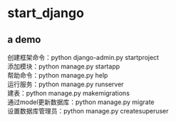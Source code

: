 # start_django
a demo
-------
创建框架命令：python django-admin.py startproject <name><br>
添加模块：python manage.py startapp <name><br>
帮助命令：python manage.py help<br>
运行服务：python manage.py runserver<br>
建表：python manage.py makemigrations<br>
通过model更新数据库：python manage.py migrate<br>
设置数据库管理员：python manage.py createsuperuser<br>
